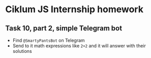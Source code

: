 # Ciklum JS Internship homework

## Task 10, part 2, simple Telegram bot 

- Find `@SmartyPantsBot` on Telegram
- Send to it math expressions like `2+2` and it will answer with their solutions